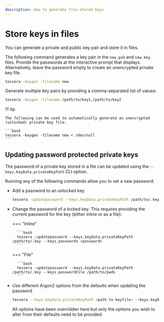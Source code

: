 ```yaml
---
description: How to generate file-stored keys
---
```


# Store keys in files 

You can generate a private and public key pair and store it in files. 

The following command generates a key pair in the `new.pub` and `new.key` files. 
Provide the passwords at the interactive prompt that displays. Alternatively, leave the password
empty to create an unencrypted private key file.

```bash
tessera -keygen -filename new
```

Generate multiple key pairs by providing a comma-separated list of values:

```bash
tessera -keygen -filename /path/to/key1,/path/to/key2
```

!!! tip

    The following can be used to automatically generate an unencrypted (unlocked) private key file:
    
    ```bash
    tessera -keygen -filename new < /dev/null
    ```

## Updating password protected private keys

The password of a private key stored in a file can be updated using the
`--keys.keyData.privateKeyPath` CLI option.

Running any of the following commands allow you to set a new password.

* Add a password to an unlocked key

    ```bash
    tessera -updatepassword --keys.keyData.privateKeyPath /path/to/.key
    ```

* Change the password of a locked key. This requires providing the current password for the
    key (either inline or as a file):

    === "Inline"

        ```bash
        tessera -updatepassword --keys.keyData.privateKeyPath /path/to/.key --keys.passwords <password>
        ```

    === "File"

        ```bash
        tessera -updatepassword --keys.keyData.privateKeyPath /path/to/.key --keys.passwordFile /path/to/pwds
        ```

* Use different Argon2 options from the defaults when updating the password

    ```bash
    tessera --keys.keyData.privateKeyPath <path to keyfile> --keys.keyData.config.data.aopts.algorithm <algorithm> --keys.keyData.config.data.aopts.iterations <iterations> --keys.keyData.config.data.aopts.memory <memory> --keys.keyData.config.data.aopts.parallelism <parallelism>
    ```

    All options have been overridden here but only the options you wish to alter from their defaults
    need to be provided.